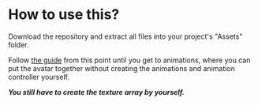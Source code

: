 # How to use this?

Download the repository and extract all files into your project's "Assets" folder.

Follow [the guide](https://compactbunker.org/p/2d-avatar-tutorial/#preparing-the-sprites) from this point until you get to animations, where you can put the avatar together without creating the animations and animation controller yourself.

_**You still have to create the texture array by yourself.**_
